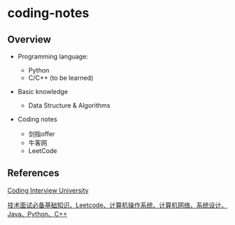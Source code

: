 # coding-notes

## Overview
* Programming language: 
  * Python
  * C/C++ (to be learned)
  
* Basic knowledge
  * Data Structure & Algorithms
  
* Coding notes
  * 剑指offer
  * 牛客网
  * LeetCode
  
## References
[Coding Interview University](https://github.com/jwasham/coding-interview-university)

[技术面试必备基础知识、Leetcode、计算机操作系统、计算机网络、系统设计、Java、Python、C++](https://github.com/CyC2018/CS-Notes)
